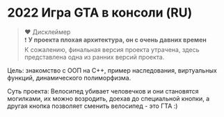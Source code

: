 # 2022 Игра GTA в консоли (RU)

> ❤️ Дисклеймер  
❗ **У проекта плохая архитектура, он с очень давних времен**  
К сожалению, финальная версия проекта утрачена, здесь представлена одна из ранних версий проекта.

Цель: знакомство с ООП на C++, пример наследования, виртуальных функций, динамического полиморфизма. 

Суть проекта: Велосипед убивает человечков и они становятся могилками, их можно возродить, доехав до специальной кнопки, а другая кнопка позволяет сменить велосипед - это ГТА :)
